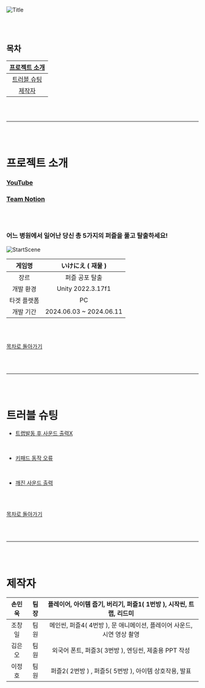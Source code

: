 <br>

![Title](https://github.com/LilDuby/IkeniePublic/assets/167047382/7867d5fc-a05f-4119-8335-0b4346ca220c)


<br><br>
## 목차

|  [ 프로젝트 소개 ](#프로젝트-소개) |
| :---: |
| [ 트러블 슈팅 ](#트러블-슈팅) |
| [ 제작자 ](#제작자) |

<br><br>

***

<br><br>

# 프로젝트 소개

### [YouTube](https://youtu.be/x5GN8TPRW0g)

### [Team Notion](https://teamsparta.notion.site/d45d0794c0a84f72be5c33a12fadc992)

<br><br>

### 어느 병원에서 일어난 당신 총 5가지의 퍼즐을 풀고 탈출하세요!
![StartScene](https://github.com/LilDuby/IkeniePublic/assets/167047382/30aeda52-aa42-444b-af0f-5f3f3936d68b)

| 게임명 | いけにえ ( 재물 ) |
| :---: | :---: |
| 장르 | 퍼즐 공포 탈출 |
| 개발 환경 | Unity 2022.3.17f1 |
| 타겟 플랫폼 | PC |
| 개발 기간 | 2024.06.03 ~ 2024.06.11 |

<br><br>

[ 목차로 돌아가기 ](#목차)

<br><br>

---

<br><br>

# 트러블 슈팅

- [트랩발동 후 사운드 출력X](https://github.com/LilDuby/IkeniePublic/wiki/%ED%8A%B8%EB%9E%A9%EB%B0%9C%EB%8F%99-%ED%9B%84-%EC%82%AC%EC%9A%B4%EB%93%9C-%EC%B6%9C%EB%A0%A5X)

<br>

- [키패드 동작 오류](https://github.com/LilDuby/IkeniePublic/wiki/%ED%82%A4%ED%8C%A8%EB%93%9C-%EB%8F%99%EC%9E%91-%EC%98%A4%EB%A5%98)

<br>

- [깨진 사운드 출력](https://github.com/LilDuby/IkeniePublic/wiki/%EA%B9%A8%EC%A7%84-%EC%82%AC%EC%9A%B4%EB%93%9C-%EC%B6%9C%EB%A0%A5)

<br><br>

[ 목차로 돌아가기 ](#목차)

<br><br>

---

<br><br>

# 제작자

| 손민욱 | 팀장 | 플레이어, 아이템 줍기, 버리기, 퍼즐1( 1번방 ), 시작씬, 트랩, 리드미 |
| :---: | :---: | :---: |
| 조창일 | 팀원 | 메인씬, 퍼즐4( 4번방 ), 문 애니메이션, 플레이어 사운드, 시연 영상 촬영 |
| 김은오 | 팀원 | 외국어 폰트, 퍼즐3( 3번방 ), 엔딩씬, 제출용 PPT 작성 |
| 이정호 | 팀원 | 퍼즐2( 2번방 ) , 퍼즐5( 5번방 ), 아이템 상호작용, 발표 |

<br><br>
